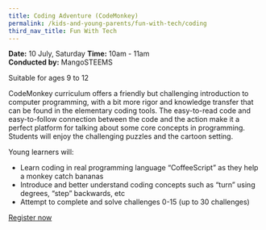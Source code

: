 ```yaml
---
title: Coding Adventure (CodeMonkey)
permalink: /kids-and-young-parents/fun-with-tech/coding
third_nav_title: Fun With Tech
---
```

**Date:** 10 July, Saturday
**Time:** 10am - 11am   
**Conducted by:** MangoSTEEMS

Suitable for ages 9 to 12

CodeMonkey curriculum offers a friendly but challenging introduction to computer programming, with a bit more rigor and knowledge transfer that can be found in the elementary coding tools. The easy-to-read code and easy-to-follow connection between the code and the action make it a perfect platform for talking about some core concepts in programming. Students will enjoy the challenging puzzles and the cartoon setting.

Young learners will:
- Learn coding in real programming language “CoffeeScript” as they help a monkey catch bananas
- Introduce and better understand coding concepts such as “turn” using degrees, “step” backwards, etc
- Attempt to complete and solve  challenges 0-15 (up to 30 challenges)

[Register now](hhttps://steemskids.com/smartnation-registration/)